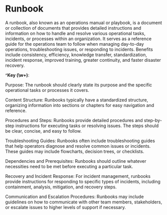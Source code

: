 # Runbook

A runbook, also known as an operations manual or playbook, is a document or collection of documents that provides detailed instructions and information on how to handle and resolve various operational tasks, incidents, or processes within an organization. It serves as a reference guide for the operations team to follow when managing day-to-day operations, troubleshooting issues, or responding to incidents. Benefits include consistency, efficiency, knowledge transfer, standardization, incident response, improved training, greater continuity, and faster disaster recovery.

^**Key (\w+)**:

Purpose: The runbook should clearly state its purpose and the specific operational tasks or processes it covers.

Content Structure: Runbooks typically have a standardized structure, organizing information into sections or chapters for easy navigation and reference.

Procedures and Steps: Runbooks provide detailed procedures and step-by-step instructions for executing tasks or resolving issues. The steps should be clear, concise, and easy to follow.

Troubleshooting Guides: Runbooks often include troubleshooting guides that help operators diagnose and resolve common issues or incidents. These guides may include flowcharts, decision trees, or checklists.

Dependencies and Prerequisites: Runbooks should outline whatever necessities need to be met before executing a particular task.

Recovery and Incident Response: For incident management, runbooks provide instructions for responding to specific types of incidents, including containment, analysis, mitigation, and recovery steps.

Communication and Escalation Procedures: Runbooks may include guidelines on how to communicate with other team members, stakeholders, or escalate issues to higher levels of support if necessary.
